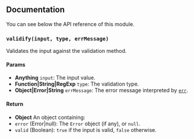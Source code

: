 ## Documentation

You can see below the API reference of this module.

### `validify(input, type, errMessage)`
Validates the input against the validation method.

#### Params

- **Anything** `input`: The input value.
- **Function|String|RegExp** `type`: The validation type.
- **Object|Error|String** `errMessage`: The error message interpreted by [`err`](http://github.com/IonicaBizau/err).

#### Return
- **Object** An object containing:
 - `error` (Error|null): The `Error` object (if any), or `null`.
 - `valid` (Boolean): `true` if the input is valid, `false` otherwise.

